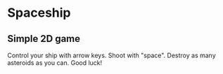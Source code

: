 # Spaceship
## Simple 2D game
Control your ship with arrow keys. Shoot with "space". Destroy as many asteroids as you can. Good luck!